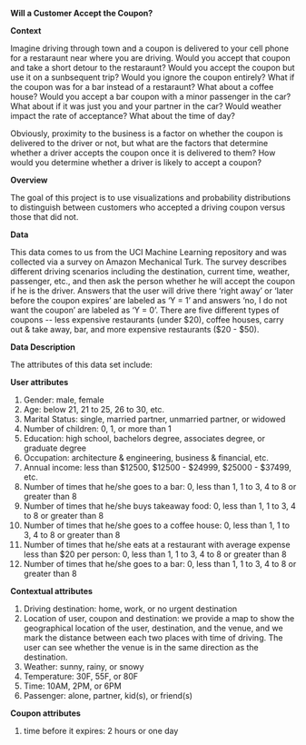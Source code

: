 <b> Will a Customer Accept the Coupon? </b>
 
 <b> Context </b>

Imagine driving through town and a coupon is delivered to your cell phone for a restaraunt near where you are driving. Would you accept that coupon and take a short detour to the restaraunt? Would you accept the coupon but use it on a sunbsequent trip? Would you ignore the coupon entirely? What if the coupon was for a bar instead of a restaraunt? What about a coffee house? Would you accept a bar coupon with a minor passenger in the car? What about if it was just you and your partner in the car? Would weather impact the rate of acceptance? What about the time of day?

Obviously, proximity to the business is a factor on whether the coupon is delivered to the driver or not, but what are the factors that determine whether a driver accepts the coupon once it is delivered to them? How would you determine whether a driver is likely to accept a coupon?

<b> Overview </b>

The goal of this project is to use visualizations and probability distributions to distinguish between customers who accepted a driving coupon versus those that did not.

<b> Data </b>

This data comes to us from the UCI Machine Learning repository and was collected via a survey on Amazon Mechanical Turk. The survey describes different driving scenarios including the destination, current time, weather, passenger, etc., and then ask the person whether he will accept the coupon if he is the driver. Answers that the user will drive there ‘right away’ or ‘later before the coupon expires’ are labeled as ‘Y = 1’ and answers ‘no, I do not want the coupon’ are labeled as ‘Y = 0’. There are five different types of coupons -- less expensive restaurants (under $20), coffee houses, carry out & take away, bar, and more expensive restaurants ($20 - $50).


<b> Data Description </b>

The attributes of this data set include:

<b> User attributes </b> 
1. Gender: male, female
2. Age: below 21, 21 to 25, 26 to 30, etc.
3. Marital Status: single, married partner, unmarried partner, or widowed
4. Number of children: 0, 1, or more than 1
5. Education: high school, bachelors degree, associates degree, or graduate degree
6. Occupation: architecture & engineering, business & financial, etc.
7. Annual income: less than $12500, $12500 - $24999, $25000 - $37499, etc.
8. Number of times that he/she goes to a bar: 0, less than 1, 1 to 3, 4 to 8 or greater than 8
9. Number of times that he/she buys takeaway food: 0, less than 1, 1 to 3, 4 to 8 or greater than 8
10. Number of times that he/she goes to a coffee house: 0, less than 1, 1 to 3, 4 to 8 or greater than 8
11. Number of times that he/she eats at a restaurant with average expense less than $20 per person: 0, less than 1, 1 to 3, 4 to 8 or greater than 8
12. Number of times that he/she goes to a bar: 0, less than 1, 1 to 3, 4 to 8 or greater than 8

<b> Contextual attributes <br> </b> 
1. Driving destination: home, work, or no urgent destination
2. Location of user, coupon and destination: we provide a map to show the geographical location of the user, destination, and the venue, and we mark the distance between each two places with time of driving. The user can see whether the venue is in the same direction as the destination.
3. Weather: sunny, rainy, or snowy
4. Temperature: 30F, 55F, or 80F
5. Time: 10AM, 2PM, or 6PM
6. Passenger: alone, partner, kid(s), or friend(s)

<b> Coupon attributes </b>
1. time before it expires: 2 hours or one day
